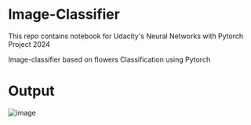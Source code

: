 # Image-Classifier
This repo contains notebook for Udacity's  Neural Networks with Pytorch Project 2024

Image-classifier based on flowers Classification using Pytorch


 # Output
![image](https://github.com/Manasvi11/Image-Classifier/assets/71812747/6aa77eb4-3819-4814-a1d2-020d97343536)
